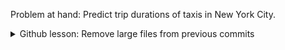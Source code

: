 Problem at hand: Predict trip durations of taxis in New York City. 

<details>
<summary>Github lesson: Remove large files from previous commits</summary>
The solution is to use the bfg repo-cleaner package. Here is their [github repo] (https://github.com/rtyley/bfg-repo-cleaner)
and [official website] (https://rtyley.github.io/bfg-repo-cleaner/)
To download it (on Linux) either run the wget command: 
> 'wget -O bfg.jar https://repo1.maven.org/maven2/com/madgag/bfg/1.14.0/bfg-1.14.0.jar' 
or download it from their website. </br>
Inside the local repository directory run: 
> java -jar /path/to/bfg.jar 
Remove large files using
> 'java -jar path/to/bfg.jar --strip-blobs-bigger-than 100M' 
  'git reflog expire --expire=now --all'
  'git gc --prune=now --aggressive'		

If one of the big files is used by protected commits, it will STILL exist in your repository. In this case you need to manually delete it (using the rm command) and make a manual commit that removes it (git add file_to_be_removed and then git commit -m "removing big file") and then run the BFG on a fresh copy of the repo.



</details>
